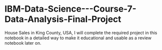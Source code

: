 # IBM-Data-Science---Course-7-Data-Analysis-Final-Project
House Sales in King County, USA, I will complete the required project in this notebook in a detailed way to make it educational and usable as a review notebook later on.
